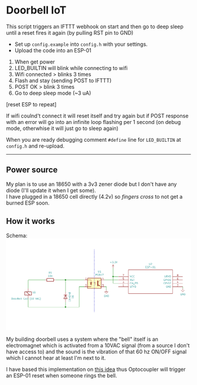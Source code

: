 # Doorbell IoT

This script triggers an IFTTT webhook on start and then go to deep sleep until a reset fires it again (by pulling RST pin to GND)

- Set up `config.example` into `config.h` with your settings.
- Upload the code into an ESP-01

1. When get power
2. LED_BUILTIN will blink while connecting to wifi
3. Wifi connected > blinks 3 times
4. Flash and stay (sending POST to IFTTT)
5. POST OK > blink 3 times
6. Go to deep sleep mode (~3 uA)

[reset ESP to repeat]

If wifi coulnd't connect it will reset itself and try again but if POST response with an error will go into an infinite loop flashing per 1 second (on debug mode, otherwhise it will just go to sleep again)

When you are ready debugging comment `#define` line for `LED_BUILTIN` at `config.h` and re-upload.

---

## Power source

My plan is to use an 18650 with a 3v3 zener diode but I don't have any diode (I'll update it when I get some).  
I have plugged in a 18650 cell directly (4.2v) so _fingers cross_ to not get a burned ESP soon.

## How it works

Schema:
![schema.png](schema.png)

My building doorbell uses a system where the "bell" itself is an electromagnet which is activated from a 10VAC signal (from a source I don't have access to) and the sound is the vibration of that 60 hz ON/OFF signal which I cannot hear at least I'm next to it.

I have based this implementation on [this idea](https://github.com/tIsGoud/Doorbell-via-Wemos-and-optocoupler) thus Optocoupler will trigger an ESP-01 reset when someone rings the bell.
